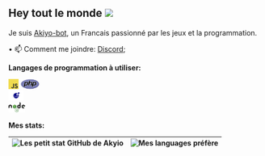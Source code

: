 ## Hey tout le monde <img src="https://media.giphy.com/media/hvRJCLFzcasrR4ia7z/giphy.gif" width="25px">
Je suis [Akiyo-bot](https://github.com/Akiyo-bot), un Francais passionné par les jeux et la programmation.

• 📫 Comment me joindre: [Discord](https://discord.gg/5AYmj5ZqQW); 

**Langages de programmation à utiliser:**  

<code><img height="20" alt="javascript" src="https://github.com/Akiyo-bot/Akiyo-bot/blob/main/image/JavaScript.png"></code>
<code><img height="20" alt="php" src="https://github.com/Akiyo-bot/Akiyo-bot/blob/main/image/PHP.png">
</code>
<code><img height="20" alt="lua" src="https://github.com/Akiyo-bot/Akiyo-bot/blob/main/image/lua.png">
</code>
<code><img height="20" alt="nodejs" src="https://github.com/Akiyo-bot/Akiyo-bot/blob/main/image/nodejs.png">
</code>

**Mes stats:** 

|![Les petit stat GitHub de Akyio](https://github-readme-stats.vercel.app/api?username=Akiyo-bot&count_private=true&show_icons=true&theme=radical&disable_animations=false&include_all_commits=true)|![Mes languages préfère](https://github-readme-stats.vercel.app/api/top-langs/?username=Akiyo-bot&theme=radical&langs_count=10&layout=compact)|
|:-:|:-:|
